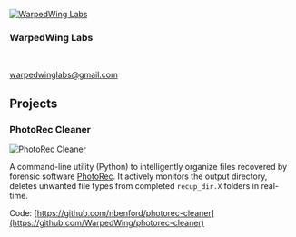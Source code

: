 [![WarpedWing Labs](https://i.ibb.co/7JHjB7rt/Warped-Wing-Labs-Logo.png)](https://github.com/WarpedWing/WarpedWing)

### WarpedWing Labs

<br/>

[warpedwinglabs@gmail.com](mailto:warpedwinglabs@gmail.com)

## Projects

### PhotoRec Cleaner

[![PhotoRec Cleaner](https://i.imgur.com/NaiEfDp.png)](https://github.com/WarpedWing/photorec-cleaner)

A command-line utility (Python) to intelligently organize files recovered by forensic software [PhotoRec](https://www.cgsecurity.org/wiki/PhotoRec). It actively monitors the output directory, deletes unwanted file types from completed `recup_dir.X` folders in real-time.

Code: [https://github.com/nbenford/photorec-cleaner](https://github.com/WarpedWing/photorec-cleaner)
<br/>
<br/>
